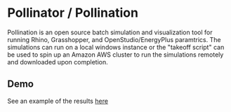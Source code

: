 # Pollinator / Pollination

Pollination is an open source batch simulation and visualization tool for running Rhino, Grasshopper, and OpenStudio/EnergyPlus paramtrics.  The simulations can run on a local windows instance or the "takeoff script" can be used to spin up an Amazon AWS cluster to run the simulations remotely and downloaded upon completion.

## Demo

See an example of the results [here](http://HoneyPatch.github.io/pollination/index)
